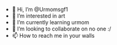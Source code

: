 - 👋 Hi, I’m @Urmomsgf1
- 👀 I’m interested in art
- 🌱 I’m currently learning urmom
- 💞️ I’m looking to collaborate on no one :/
- 📫 How to reach me in your walls 

<!---
Urmomsgf1/Urmomsgf1 is a ✨ special ✨ repository because its `README.md` (this file) appears on your GitHub profile.
You can click the Preview link to take a look at your changes.
--->
